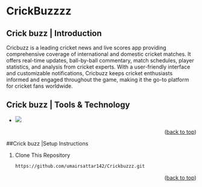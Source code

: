 # CrickBuzzzz

<a name="readme-top"></a>
## Crick buzz | Introduction
Cricbuzz is a leading cricket news and live scores app providing comprehensive coverage of international and domestic cricket matches. It offers real-time updates, ball-by-ball commentary, match schedules, player statistics, and analysis from cricket experts. With a user-friendly interface and customizable notifications, Cricbuzz keeps cricket enthusiasts informed and engaged throughout the game, making it the go-to platform for cricket fans worldwide.


## Crick buzz | Tools & Technology

* <img src="https://img.shields.io/badge/Visual_Studio-0078D4?style=for-the-badge&logo=visual%20studio%20code&logoColor=white" />

<p align="right">(<a href="#readme-top">back to top</a>)</p>


##Crick buzz |Setup Instructions


1. Clone This Repository
   ```sh
   https://github.com/umairsattar142/Crickbuzzz.git
   
<p align="right">(<a href="#readme-top">back to top</a>)</p>


